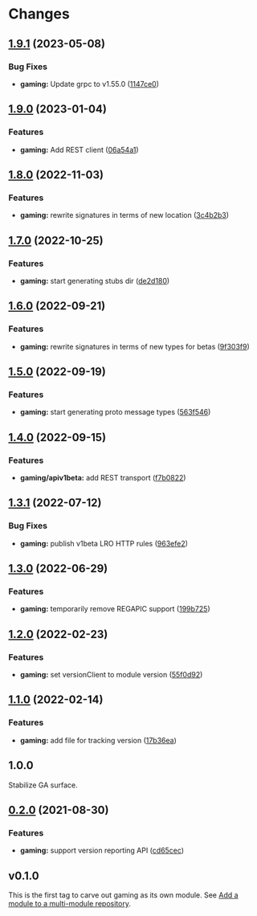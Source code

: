 # Changes

## [1.9.1](https://github.com/googleapis/google-cloud-go/compare/gaming/v1.9.0...gaming/v1.9.1) (2023-05-08)


### Bug Fixes

* **gaming:** Update grpc to v1.55.0 ([1147ce0](https://github.com/googleapis/google-cloud-go/commit/1147ce02a990276ca4f8ab7a1ab65c14da4450ef))

## [1.9.0](https://github.com/googleapis/google-cloud-go/compare/gaming/v1.8.0...gaming/v1.9.0) (2023-01-04)


### Features

* **gaming:** Add REST client ([06a54a1](https://github.com/googleapis/google-cloud-go/commit/06a54a16a5866cce966547c51e203b9e09a25bc0))

## [1.8.0](https://github.com/googleapis/google-cloud-go/compare/gaming/v1.7.0...gaming/v1.8.0) (2022-11-03)


### Features

* **gaming:** rewrite signatures in terms of new location ([3c4b2b3](https://github.com/googleapis/google-cloud-go/commit/3c4b2b34565795537aac1661e6af2442437e34ad))

## [1.7.0](https://github.com/googleapis/google-cloud-go/compare/gaming/v1.6.0...gaming/v1.7.0) (2022-10-25)


### Features

* **gaming:** start generating stubs dir ([de2d180](https://github.com/googleapis/google-cloud-go/commit/de2d18066dc613b72f6f8db93ca60146dabcfdcc))

## [1.6.0](https://github.com/googleapis/google-cloud-go/compare/gaming/v1.5.0...gaming/v1.6.0) (2022-09-21)


### Features

* **gaming:** rewrite signatures in terms of new types for betas ([9f303f9](https://github.com/googleapis/google-cloud-go/commit/9f303f9efc2e919a9a6bd828f3cdb1fcb3b8b390))

## [1.5.0](https://github.com/googleapis/google-cloud-go/compare/gaming/v1.4.0...gaming/v1.5.0) (2022-09-19)


### Features

* **gaming:** start generating proto message types ([563f546](https://github.com/googleapis/google-cloud-go/commit/563f546262e68102644db64134d1071fc8caa383))

## [1.4.0](https://github.com/googleapis/google-cloud-go/compare/gaming/v1.3.1...gaming/v1.4.0) (2022-09-15)


### Features

* **gaming/apiv1beta:** add REST transport ([f7b0822](https://github.com/googleapis/google-cloud-go/commit/f7b082212b1e46ff2f4126b52d49618785c2e8ca))

## [1.3.1](https://github.com/googleapis/google-cloud-go/compare/gaming/v1.3.0...gaming/v1.3.1) (2022-07-12)


### Bug Fixes

* **gaming:** publish v1beta LRO HTTP rules ([963efe2](https://github.com/googleapis/google-cloud-go/commit/963efe22cf67bc04fed09b5fa8f9cb20b9edf1a3))

## [1.3.0](https://github.com/googleapis/google-cloud-go/compare/gaming/v1.2.0...gaming/v1.3.0) (2022-06-29)


### Features

* **gaming:** temporarily remove REGAPIC support ([199b725](https://github.com/googleapis/google-cloud-go/commit/199b7250f474b1a6f53dcf0aac0c2966f4987b68))

## [1.2.0](https://github.com/googleapis/google-cloud-go/compare/gaming/v1.1.0...gaming/v1.2.0) (2022-02-23)


### Features

* **gaming:** set versionClient to module version ([55f0d92](https://github.com/googleapis/google-cloud-go/commit/55f0d92bf112f14b024b4ab0076c9875a17423c9))

## [1.1.0](https://github.com/googleapis/google-cloud-go/compare/gaming/v1.0.0...gaming/v1.1.0) (2022-02-14)


### Features

* **gaming:** add file for tracking version ([17b36ea](https://github.com/googleapis/google-cloud-go/commit/17b36ead42a96b1a01105122074e65164357519e))

## 1.0.0

Stabilize GA surface.

## [0.2.0](https://www.github.com/googleapis/google-cloud-go/compare/gaming/v0.1.0...gaming/v0.2.0) (2021-08-30)


### Features

* **gaming:** support version reporting API ([cd65cec](https://www.github.com/googleapis/google-cloud-go/commit/cd65cecf15c4a01648da7f8f4f4d497772961510))

## v0.1.0

This is the first tag to carve out gaming as its own module. See
[Add a module to a multi-module repository](https://github.com/golang/go/wiki/Modules#is-it-possible-to-add-a-module-to-a-multi-module-repository).

